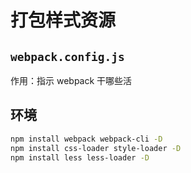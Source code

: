 # 打包样式资源

## `webpack.config.js`

作用：指示 webpack 干哪些活

## 环境

```bash
npm install webpack webpack-cli -D
npm install css-loader style-loader -D
npm install less less-loader -D
```

